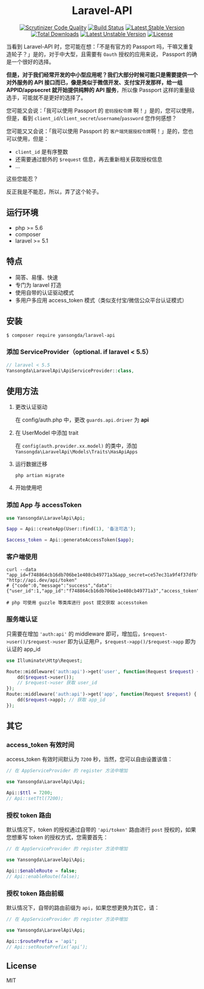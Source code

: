 <h1 align="center">Laravel-API</h1>

<p align="center">
<a href="https://scrutinizer-ci.com/g/yansongda/laravel-api/?branch=master"><img src="https://scrutinizer-ci.com/g/yansongda/laravel-api/badges/quality-score.png?b=master" alt="Scrutinizer Code Quality"></a>
<a href="https://scrutinizer-ci.com/g/yansongda/laravel-api/build-status/master"><img src="https://scrutinizer-ci.com/g/yansongda/laravel-api/badges/build.png?b=master" alt="Build Status"></a>
<a href="https://packagist.org/packages/yansongda/laravel-api"><img src="https://poser.pugx.org/yansongda/laravel-api/v/stable" alt="Latest Stable Version"></a>
<a href="https://packagist.org/packages/yansongda/laravel-api"><img src="https://poser.pugx.org/yansongda/laravel-api/downloads" alt="Total Downloads"></a>
<a href="https://packagist.org/packages/yansongda/laravel-api"><img src="https://poser.pugx.org/yansongda/laravel-api/v/unstable" alt="Latest Unstable Version"></a>
<a href="https://packagist.org/packages/yansongda/laravel-api"><img src="https://poser.pugx.org/yansongda/laravel-api/license" alt="License"></a>
</p>

当看到 Laravel-API 时，您可能在想：「不是有官方的 Passport 吗，干嘛又重复造轮子？」是的，对于中大型，且需要有 `Oauth` 授权的应用来说， Passport 的确是一个很好的选择。

**但是，对于我们经常开发的中小型应用呢？我们大部分时候可能只是需要提供一个对外服务的 API 接口而已，像是类似于微信开发、支付宝开发那样，给一组 APPID/appsecret 就开始提供纯粹的 API 服务**，所以像 Passport 这样的重量级选手，可能就不是更好的选择了。

您可能又会说：「我可以使用 Passport 的 `密码授权令牌` 啊！」是的，您可以使用，但是，看到 `client_id`/`client_secret`/`username`/`password` 您作何感想？

您可能又又会说：「我可以使用 Passport 的 `客户端凭据授权令牌`啊！」是的，您也可以使用，但是：

- `client_id` 是有序整数
- 还需要通过额外的 `$request` 信息，再去重新相关获取授权信息
- ...

这些您能忍？

反正我是不能忍，所以，弄了这个轮子。

## 运行环境

- php >= 5.6
- composer
- laravel >= 5.1

## 特点

- 简答、易懂、快速
- 专门为 laravel 打造
- 使用自带的认证驱动模式
- 多用户多应用 access_token 模式（类似支付宝/微信公众平台认证模式）

## 安装

```shell
$ composer require yansongda/laravel-api
```

### 添加 ServiceProvider（optional. if laravel < 5.5）

```php
// laravel < 5.5
Yansongda\LaravelApi\ApiServiceProvider::class,
```


## 使用方法

1. 更改认证驱动

    在 config/auth.php 中，更改 `guards.api.driver` 为 **api**

2. 在 UserModel 中添加 trait
    
    在 `config(auth.provider.xx.model)` 的类中，添加 `Yansongda\LaravelApi\Models\Traits\HasApiApps`

3. 运行数据迁移

    `php artian migrate`

4. 开始使用吧


### 添加 App 与 accessToken

```php
use Yansongda\LaravelApi\Api;

$app = Api::createApp(User::find(1), '备注可选');

$access_token = Api::generateAccessToken($app);
```

### 客户端使用

```shell
curl --data "app_id=f748864cb16db706be1e408cb49771a3&app_secret=ce57ec31a9f4f37dfbf810c2e4ea79f0" "http://api.dev/api/token"
# {"code":0,"message":"success","data":{"user_id":1,"app_id":"f748864cb16db706be1e408cb49771a3","access_token":"3857d7d56f4ffe1ab57b8a8f292b85fa","expired_in":7200}}

# php 可使用 guzzle 等类库进行 post 提交获取 accesstoken
```

### 服务端认证

只需要在增加 `'auth:api'` 的 middleware 即可，增加后，`$request->user()/$request->user` 即为认证用户，`$request->app()/$request->app` 即为认证的 app_id

```php
use Illuminate\Http\Request;

Route::middleware('auth:api')->get('user', function(Request $request) {
    dd($request->user());
    // $request->user 获取 user_id
});
Route::middleware('auth:api')->get('app', function(Request $request) {
    dd($request->app); // 获取 app_id
});
```


## 其它

### access_token 有效时间

access_token 有效时间默认为 `7200` 秒，当然，您可以自由设置该值：

```php
// 在 AppServiceProvider 的 register 方法中增加

use Yansongda\LaravelApi\Api;

Api::$ttl = 7200;
// Api::setTtl(7200);
```

### 授权 token 路由

默认情况下，token 的授权通过自带的 `'api/token'` 路由进行 `post` 授权的，如果您想重写 token 的授权方式，您需要首先：

```php
// 在 AppServiceProvider 的 register 方法中增加

use Yansongda\LaravelApi\Api;

Api::$enableRoute = false;
// Api::enableRoute(false);
```

### 授权 token 路由前缀

默认情况下，自带的路由前缀为 `api`，如果您想更换为其它，请：

```php
// 在 AppServiceProvider 的 register 方法中增加

use Yansongda\LaravelApi\Api;

Api::$routePrefix = 'api';
// Api::setRoutePrefix(’api‘);
```


## License

MIT

